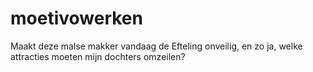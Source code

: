 # moetivowerken
Maakt deze malse makker vandaag de Efteling onveilig, en zo ja, welke attracties moeten mijn dochters omzeilen?
